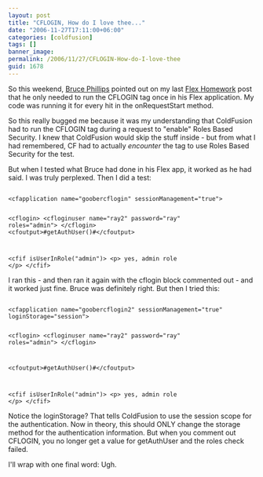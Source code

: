 ```yaml
---
layout: post
title: "CFLOGIN, How do I love thee..."
date: "2006-11-27T17:11:00+06:00"
categories: [coldfusion]
tags: []
banner_image: 
permalink: /2006/11/27/CFLOGIN-How-do-I-love-thee
guid: 1678
---
```


So this weekend, <a href="http://www.brucephillips.name/blog">Bruce Phillips</a> pointed out on my last <a href="http://ray.camdenfamily.com/index.cfm/2006/11/25/Last-build-of-my-Flex-2ColdFusion-Security-Homework">Flex Homework</a> post that he only needed to run the CFLOGIN tag once in his Flex application. My code was running it for every hit in the onRequestStart method.
<!--more-->
So this really bugged me because it was my understanding that ColdFusion had to run the CFLOGIN tag during a request to "enable" Roles Based Security. I knew that ColdFusion would skip the stuff inside - but from what I had remembered, CF had to actually <i>encounter</i> the tag to use Roles Based Security for the test.

But when I tested what Bruce had done in his Flex app, it worked as he had said. I was truly perplexed. Then I did a test:

<code>
&lt;cfapplication name="goobercflogin" sessionManagement="true"&gt;

&lt;cflogin&gt;
	&lt;cfloginuser name="ray2" password="ray" roles="admin"&gt;
&lt;/cflogin&gt;
&lt;cfoutput&gt;#getAuthUser()#&lt;/cfoutput&gt;

&lt;cfif isUserInRole("admin")&gt;
&lt;p&gt;
yes, admin role
&lt;/p&gt;
&lt;/cfif&gt;
</code>

I ran this - and then ran it again with the cflogin block commented out - and it worked just fine. Bruce was definitely right. But then I tried this:

<code>
&lt;cfapplication name="goobercflogin2" sessionManagement="true" loginStorage="session"&gt;

&lt;cflogin&gt;
	&lt;cfloginuser name="ray2" password="ray" roles="admin"&gt;
&lt;/cflogin&gt;


&lt;cfoutput&gt;#getAuthUser()#&lt;/cfoutput&gt;

&lt;cfif isUserInRole("admin")&gt;
&lt;p&gt;
yes, admin role
&lt;/p&gt;
&lt;/cfif&gt;
</code>

Notice the loginStorage? That tells ColdFusion to use the session scope for the authentication. Now in theory, this should ONLY change the storage method for the authentication information. But when you comment out CFLOGIN, you no longer get a value for getAuthUser and the roles check failed.

I'll wrap with one final word: Ugh.
